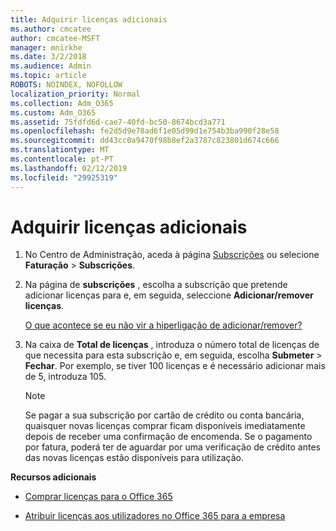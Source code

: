 ```yaml
---
title: Adquirir licenças adicionais
ms.author: cmcatee
author: cmcatee-MSFT
manager: mnirkhe
ms.date: 3/2/2018
ms.audience: Admin
ms.topic: article
ROBOTS: NOINDEX, NOFOLLOW
localization_priority: Normal
ms.collection: Adm_O365
ms.custom: Adm_O365
ms.assetid: 75fdfd6d-cae7-40fd-bc50-8674bcd3a771
ms.openlocfilehash: fe2d5d9e78ad6f1e05d99d1e754b3ba990f28e58
ms.sourcegitcommit: dd43cc0a9470f98b8ef2a3787c823801d674c666
ms.translationtype: MT
ms.contentlocale: pt-PT
ms.lasthandoff: 02/12/2019
ms.locfileid: "29925319"
---
```

# <a name="buy-additional-licenses"></a>Adquirir licenças adicionais

1. No Centro de Administração, aceda à página [Subscrições](https://go.microsoft.com/fwlink/p/?linkid=842054) ou selecione **Faturação** \> **Subscrições**.
    
2. Na página de **subscrições** , escolha a subscrição que pretende adicionar licenças para e, em seguida, seleccione **Adicionar/remover licenças**.
    
    [O que acontece se eu não vir a hiperligação de adicionar/remover?](https://support.office.com/article/36081d8d-b3fa-4948-8c34-e217bba825e1#bkmk_no_link)
    
3. Na caixa de **Total de licenças** , introduza o número total de licenças de que necessita para esta subscrição e, em seguida, escolha **Submeter** \> **Fechar**. Por exemplo, se tiver 100 licenças e é necessário adicionar mais de 5, introduza 105.
    
    > [!NOTE]
    > Se pagar a sua subscrição por cartão de crédito ou conta bancária, quaisquer novas licenças comprar ficam disponíveis imediatamente depois de receber uma confirmação de encomenda. Se o pagamento por fatura, poderá ter de aguardar por uma verificação de crédito antes das novas licenças estão disponíveis para utilização. 
  
 **Recursos adicionais**
  
- [Comprar licenças para o Office 365](https://support.office.com/article/36081d8d-b3fa-4948-8c34-e217bba825e1)
    
- [Atribuir licenças aos utilizadores no Office 365 para a empresa](https://support.office.com/article/997596b5-4173-4627-b915-36abac6786dc)
    

